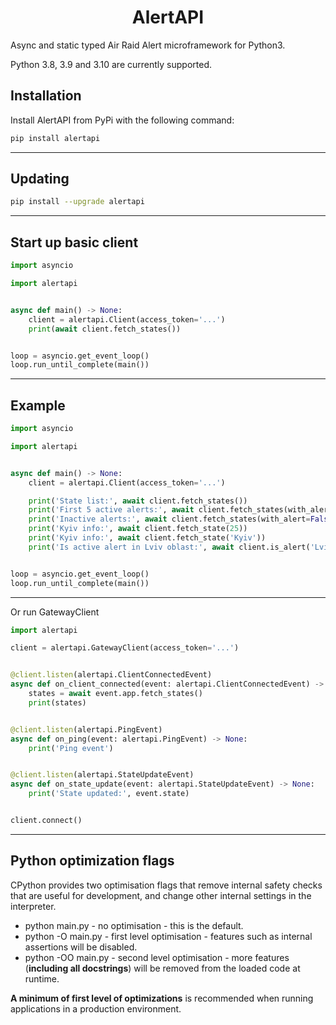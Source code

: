 <h1 align="center">AlertAPI</h1>
<p>
Async and static typed Air Raid Alert microframework for Python3.

Python 3.8, 3.9 and 3.10 are currently supported.
</p>

## Installation
Install AlertAPI from PyPi with the following command:

```bash
pip install alertapi
```

----

## Updating

```bash
pip install --upgrade alertapi
```

----

## Start up basic client

```py
import asyncio

import alertapi


async def main() -> None:
    client = alertapi.Client(access_token='...')
    print(await client.fetch_states())


loop = asyncio.get_event_loop()
loop.run_until_complete(main())
```

----

## Example

```py
import asyncio

import alertapi


async def main() -> None:
    client = alertapi.Client(access_token='...')

    print('State list:', await client.fetch_states())
    print('First 5 active alerts:', await client.fetch_states(with_alert=True, limit=5))
    print('Inactive alerts:', await client.fetch_states(with_alert=False))
    print('Kyiv info:', await client.fetch_state(25))
    print('Kyiv info:', await client.fetch_state('Kyiv'))
    print('Is active alert in Lviv oblast:', await client.is_alert('Lviv oblast'))


loop = asyncio.get_event_loop()
loop.run_until_complete(main())
```

----

Or run GatewayClient 

```py
import alertapi

client = alertapi.GatewayClient(access_token='...')


@client.listen(alertapi.ClientConnectedEvent)
async def on_client_connected(event: alertapi.ClientConnectedEvent) -> None:
    states = await event.app.fetch_states()
    print(states)


@client.listen(alertapi.PingEvent)
async def on_ping(event: alertapi.PingEvent) -> None:
    print('Ping event')


@client.listen(alertapi.StateUpdateEvent)
async def on_state_update(event: alertapi.StateUpdateEvent) -> None:
    print('State updated:', event.state)


client.connect()
```

----

## Python optimization flags
CPython provides two optimisation flags that remove internal safety checks that are useful for development, and change other internal settings in the interpreter.

- python main.py - no optimisation - this is the default.
- python -O main.py - first level optimisation - features such as internal
    assertions will be disabled.
- python -OO main.py - second level optimisation - more features (**including
    all docstrings**) will be removed from the loaded code at runtime.

**A minimum of first level of optimizations** is recommended when running applications in a production environment.